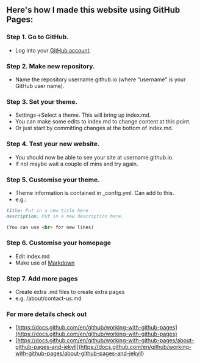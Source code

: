 ## Here's how I made this website using GitHub Pages:

### Step 1. Go to GitHub.
* Log into your [GitHub account](https://github.com/).

### Step 2. Make new repository.
* Name the repository username.github.io (where “username” is your GitHub user name).

### Step 3. Set your theme.
* Settings->Select a theme. This will bring up index.md.
* You can make some edits to index.md to change content at this point.
* Or just start by committing changes at the bottom of index.md.

### Step 4. Test your new website.
* You should now be able to see your site at username.github.io.
* If not maybe wait a couple of mins and try again.

### Step 5. Customise your theme.
* Theme information is contained in _config.yml. Can add to this.
* e.g.:
```markdown
title: Put in a new title here
description: Put in a new description here.

(You can use <br> for new lines)
```
### Step 6. Customise your homepage
* Edit index.md
* Make use of [Markdown](https://guides.github.com/features/mastering-markdown/)

### Step 7. Add more pages
* Create extra .md files to create extra pages
* e.g. /about/contact-us.md

### For more details check out
* [https://docs.github.com/en/github/working-with-github-pages](https://docs.github.com/en/github/working-with-github-pages)
* [https://docs.github.com/en/github/working-with-github-pages/about-github-pages-and-jekyll])https://docs.github.com/en/github/working-with-github-pages/about-github-pages-and-jekyll)
